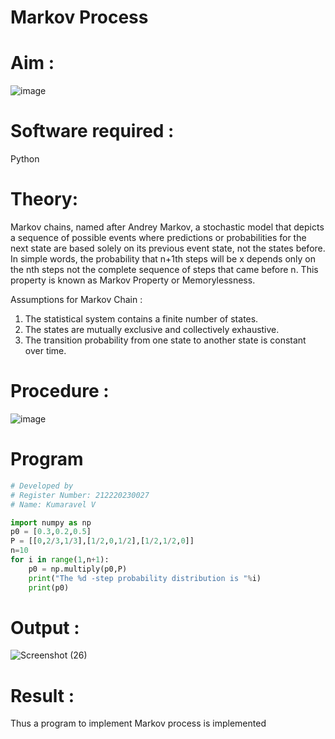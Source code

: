 # Markov Process


# Aim : 

![image](https://user-images.githubusercontent.com/104613195/170176804-7a25305b-c5e3-4b93-8201-8ebbe99765cc.png)

# Software required :  

Python

# Theory:

Markov chains, named after Andrey Markov, a stochastic model that depicts a sequence of possible events where predictions or probabilities for the next state are based solely on its previous event state, not the states before. In simple words, the probability that n+1th steps will be x depends only on the nth steps not the complete sequence of steps that came before n. This property is known as Markov Property or Memorylessness. 

Assumptions for Markov Chain :
1. The statistical system contains a finite number of states.
2. The states are mutually exclusive and collectively exhaustive.
3. The transition probability from one state to another state is constant over time.
# Procedure :

![image](https://user-images.githubusercontent.com/104613195/170175685-c6187523-f268-4a3b-b03d-8bbe62647a57.png)



# Program
```python
# Developed by
# Register Number: 212220230027
# Name: Kumaravel V

import numpy as np
p0 = [0.3,0.2,0.5]
P = [[0,2/3,1/3],[1/2,0,1/2],[1/2,1/2,0]]
n=10
for i in range(1,n+1):
    p0 = np.multiply(p0,P)
    print("The %d -step probability distribution is "%i)
    print(p0)

```
# Output : 

![Screenshot (26)](https://user-images.githubusercontent.com/75234946/170193313-51612b7c-e2fd-44b0-a237-f9ce93a611aa.png)


# Result :
Thus a program to implement Markov process is implemented

